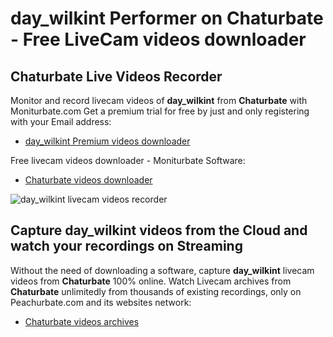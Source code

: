 # day_wilkint Performer on Chaturbate - Free LiveCam videos downloader

## Chaturbate Live Videos Recorder

Monitor and record livecam videos of **day_wilkint** from **Chaturbate** with Moniturbate.com
Get a premium trial for free by just and only registering with your Email address:
* [day_wilkint Premium videos downloader](https://moniturbate.com/request-demo-licence-key.html)

Free livecam videos downloader - Moniturbate Software:
* [Chaturbate videos downloader](https://moniturbate.com/moniturbate-download-software.html)

![day_wilkint livecam videos recorder](https://peachurnet.com/templates/moniturbate-software.png)


## Capture day_wilkint videos from the Cloud and watch your recordings on Streaming

Without the need of downloading a software, capture **day_wilkint** livecam videos from **Chaturbate** 100% online.
Watch Livecam archives from **Chaturbate** unlimitedly from thousands of existing recordings, only on Peachurbate.com and its websites network:
* [Chaturbate videos archives](https://peachurnet.com/)